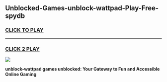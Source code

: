 
## Unblocked-Games-unblock-wattpad-Play-Free-spydb
<h3>
<a href="https://premium76.site?title=unblock-wattpad&ref=20M">CLICK TO PLAY</a></h3>
<hr>

<h3>
<a href="https://premium76.site?title=unblock-wattpad&ref=20M">CLICK 2 PLAY</a>
  
</h3>

<a href="https://premium76.site?title=unblock-wattpad&ref=19M"><img src="https://clearcache.store/games.png"></a>


**unblock-wattpad games unblocked: Your Gateway to Fun and Accessible Online Gaming**
